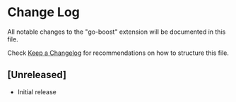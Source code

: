 # Change Log

All notable changes to the "go-boost" extension will be documented in this file.

Check [Keep a Changelog](http://keepachangelog.com/) for recommendations on how to structure this file.

## [Unreleased]

- Initial release